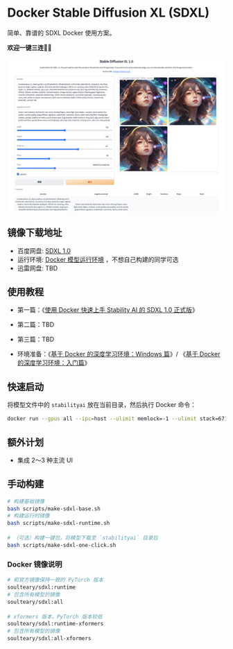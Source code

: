 # Docker Stable Diffusion XL (SDXL)

简单、靠谱的 SDXL Docker 使用方案。

**欢迎一键三连**🌟👏

![](.github/preview.png)

## 镜像下载地址

- 百度网盘: [SDXL 1.0](https://pan.baidu.com/s/1WKZEPFCvCpg-e4KlDT6bLw?pwd=soul#list/path=%2F)
- 运行环境: [Docker 模型运行环境](https://pan.baidu.com/s/1MjJrtubxs-APvlEBO0XYCQ?pwd=soul#list/path=%2F) ，不想自己构建的同学可选
- 迅雷网盘: TBD

## 使用教程

- 第一篇：《[使用 Docker 快速上手 Stability AI 的 SDXL 1.0 正式版](https://zhuanlan.zhihu.com/p/646706041)》
- 第二篇：TBD
- 第三篇：TBD

- 环境准备：《[基于 Docker 的深度学习环境：Windows 篇](https://zhuanlan.zhihu.com/p/646758615)》/ 《[基于 Docker 的深度学习环境：入门篇](https://soulteary.com/2023/03/22/docker-based-deep-learning-environment-getting-started.html)》

## 快速启动

将模型文件中的 `stabilityai` 放在当前目录，然后执行 Docker 命令：

```bash
docker run --gpus all --ipc=host --ulimit memlock=-1 --ulimit stack=67108864 --rm -it -v `pwd`/stabilityai/:/app/stabilityai -p 7860:7860 soulteary/sdxl:runtime
```

## 额外计划

- 集成 2～3 种主流 UI

## 手动构建

```bash
# 构建基础镜像
bash scripts/make-sdxl-base.sh
# 构建运行时镜像
bash scripts/make-sdxl-runtime.sh

# （可选）构建一键包，将模型下载至 `stabilityai` 目录后
bash scripts/make-sdxl-one-click.sh
```

### Docker 镜像说明

```bash
# 和官方镜像保持一致的 PyTorch 版本
soulteary/sdxl:runtime
# 包含所有模型的镜像
soulteary/sdxl:all

# xformers 版本，PyTorch 版本较低
soulteary/sdxl:runtime-xformers
# 包含所有模型的镜像
soulteary/sdxl:all-xformers
```
